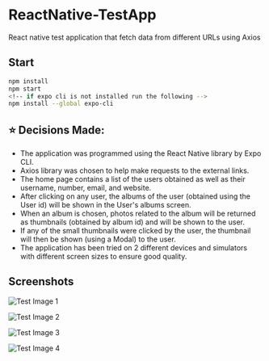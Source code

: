 # ReactNative-TestApp
React native test application that fetch data from different URLs using Axios 

## Start

```bash
npm install
npm start
<!-- if expo cli is not installed run the following -->
npm install --global expo-cli
```

## :star: Decisions Made:
- The application was programmed using the React Native library by Expo CLI.
- Axios library was chosen to help make requests to the external links.
- The home page contains a list of the users obtained as well as their username, number, email, and website.
- After clicking on any user, the albums of the user (obtained using the User id) will be shown in the User's albums screen.
- When an album is chosen, photos related to the album will be returned as thumbnails (obtained by album id) and will be shown to the user.
- If any of the small thumbnails were clicked by the user, the thumbnail will then be shown (using a Modal) to the user. 
- The application has been tried on 2 different devices and simulators with different screen sizes to ensure good quality.


## Screenshots

![Test Image 1](https://github.com/mohamedasoliman/ReactNative-TestApp/blob/master/screenShots/homeScreen.png)

![Test Image 2](https://github.com/mohamedasoliman/ReactNative-TestApp/blob/master/screenShots/userAlbumsScreen.png)

![Test Image 3](https://github.com/mohamedasoliman/ReactNative-TestApp/blob/master/screenShots/thumbnails.png)

![Test Image 4](https://github.com/mohamedasoliman/ReactNative-TestApp/blob/master/screenShots/thumbnailBigSize.png)
